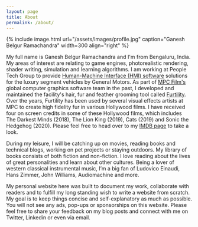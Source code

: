 ```yaml
---
layout: page
title: About
permalink: /about/
---
```


{% include image.html url="/assets/images/profile.jpg" caption="Ganesh Belgur Ramachandra" width=300 align="right" %}

My full name is Ganesh Belgur Ramachandra and I'm from Bengaluru, India. My areas of interest are relating to game engines, photorealistic rendering, shader writing, simulation and learning algorithms. I am working at People Tech Group to provide <a href="https://www.rampgroup.com/casestudy_generalmotors.html">Human-Machine Interface (HMI) software</a> solutions for the luxury segment vehicles by General Motors. As part of <a href="https://www.mpcfilm.com/">MPC Film's</a> global computer graphics software team in the past, I developed and maintained the facility's hair, fur and feather grooming tool called <a href="https://www.mpc-rnd.com/technology/furtility">Furtility</a>. Over the years, Furtility has been used by several visual effects artists at MPC to create high fidelity fur in various Hollywood films. I have received four on screen credits in some of these Hollywood films, which includes The Darkest Minds (2018), The Lion King (2019), Cats (2019) and Sonic the Hedgehog (2020). Please feel free to head over to my <a href="https://www.imdb.com/name/nm10166225/">IMDB page</a> to take a look.

During my leisure, I will be catching up on movies, reading books and technical blogs, working on pet projects or staying outdoors. My library of books consists of both fiction and non-fiction. I love reading about the lives of great personalities and learn about other cultures. Being a lover of western classical instrumental music, I’m a big fan of Ludovico Einaudi, Hans Zimmer, John Williams, Audiomachine and more.

My personal website here was built to document my work, collaborate with readers and to fulfill my long standing wish to write a website from scratch. My goal is to keep things concise and self-explanatory as much as possible. You will not see any ads, pop-ups or sponsorships on this website. Please feel free to share your feedback on my blog posts and connect with me on Twitter, Linkedin or even via email.
